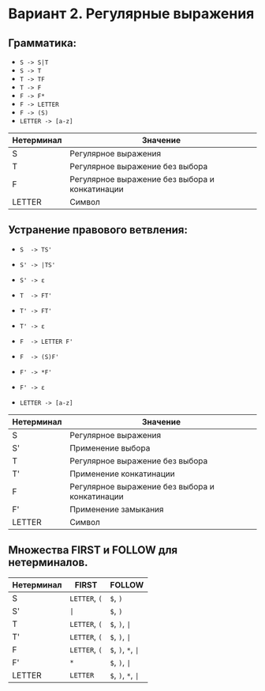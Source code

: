# Вариант 2. Регулярные выражения
## Грамматика:

* `S -> S|T`
* `S -> T`
* `T -> TF`
* `T -> F`
* `F -> F*`
* `F -> LETTER`
* `F -> (S)`
* `LETTER -> [a-z]`

Нетерминал    | Значение
--------------|--------------
S             | Регулярное выражения
T             | Регулярное выражение без выбора
F             | Регулярное выражение без выбора и конкатинации
LETTER        | Символ

## Устранение правового ветвления:

* `S  -> TS'`
* `S' -> |TS'`
* `S' -> ε`

* `T  -> FT'`
* `T' -> FT'`
* `T' -> ε`

* `F  -> LETTER F'`
* `F  -> (S)F'`
* `F' -> *F'`
* `F' -> ε`

* `LETTER -> [a-z]`

Нетерминал    | Значение
--------------|--------------
S             | Регулярное выражения
S'            | Применение выбора
T             | Регулярное выражение без выбора
T'            | Применение конкатинации
F             | Регулярное выражение без выбора и конкатинации
F'            | Применение замыкания
LETTER        | Символ


## Множества FIRST и FOLLOW для нетерминалов. 

Нетерминал | FIRST                        | FOLLOW
-----------|------------------------------|-------
S          | `LETTER`, `(`                | `$`, `)`
S'         | <code>&#124;</code>          | `$`, `)`
T          | `LETTER`, `(`                | `$`, `)`, <code>&#124;</code> 
T'         | `LETTER`, `(`                | `$`, `)`, <code>&#124;</code> 
F          | `LETTER`, `(`                | `$`, `)`, `*`, <code>&#124;</code>
F'         | `*`                          | `$`, `)`, <code>&#124;</code>
LETTER     | `LETTER`                     | `$`, `)`, `*`, <code>&#124;</code>
